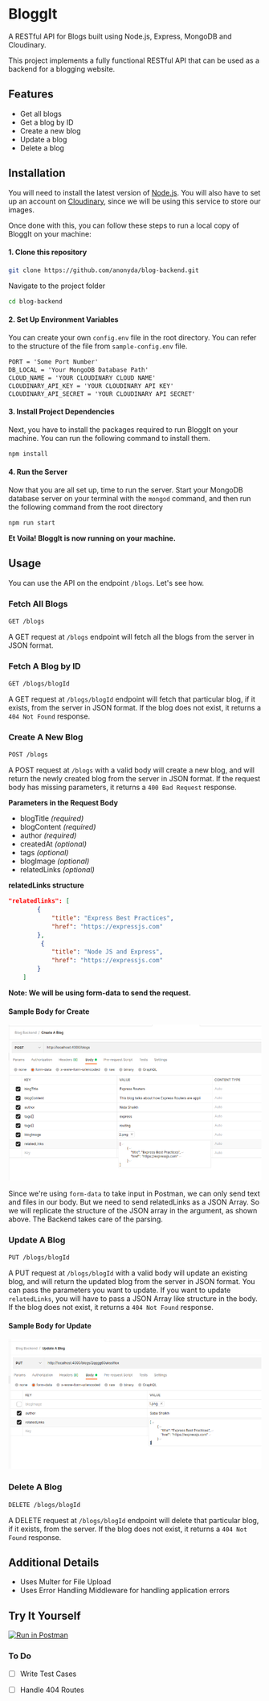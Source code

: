 # BloggIt
A RESTful API for Blogs built using Node.js, Express, MongoDB and Cloudinary.

This project implements a fully functional RESTful API that can be used as a backend for a blogging website.

## Features
* Get all blogs
* Get a blog by ID
* Create a new blog
* Update a blog
* Delete a blog

## Installation
You will need to install the latest version of [Node.js](https://nodejs.dev/download). 
You will also have to set up an account on [Cloudinary](https://cloudinary.com/), since we will be using this service to store our images.

Once done with this, you can follow these steps to run a local copy of BloggIt on your machine:

#### 1. Clone this repository
```bash
git clone https://github.com/anonyda/blog-backend.git 
```
Navigate to the project folder
```bash
cd blog-backend
```
#### 2. Set Up Environment Variables
You can create your own ```config.env``` file in the root directory. You can refer to the structure of the file from ```sample-config.env``` file.
```env
PORT = 'Some Port Number'
DB_LOCAL = 'Your MongoDB Database Path'
CLOUD_NAME = 'YOUR CLOUDINARY CLOUD NAME'
CLOUDINARY_API_KEY = 'YOUR CLOUDINARY API KEY'
CLOUDINARY_API_SECRET = 'YOUR CLOUDINARY API SECRET'
```

#### 3. Install Project Dependencies
Next, you have to install the packages required to run BloggIt on your machine. You can run the following command to install them.
```bash
npm install
```

#### 4. Run the Server
Now that you are all set up, time to run the server. Start your MongoDB database server on your terminal with the ```mongod``` command, 
and then run the following command from the root directory
```bash
npm run start
```

<b> Et Voila! BloggIt is now running on your machine. </b>

## Usage
You can use the API on the endpoint ```/blogs```. Let's see how.

### Fetch All Blogs

```bash
GET /blogs
```

A GET request at ```/blogs``` endpoint will fetch all the blogs from the server in JSON format.

### Fetch A Blog by ID

```bash
GET /blogs/blogId
```

A GET request at ```/blogs/blogId``` endpoint will fetch that particular blog, if it exists, from the server in JSON format. 
If the blog does not exist, it returns a ```404 Not Found``` response.

### Create A New Blog

```bash
POST /blogs
```

A POST request at ```/blogs``` with a valid body will create a new blog, and will return the newly created blog from the server in JSON format. 
If the request body has missing parameters, it returns a ```400 Bad Request``` response.

<b> Parameters in the Request Body</b>
* blogTitle *(required)*
* blogContent *(required)*
* author *(required)*
* createdAt *(optional)*
* tags *(optional)*
* blogImage *(optional)*
* relatedLinks *(optional)*

<b> relatedLinks structure </b>

```json
"relatedlinks": [
        {
            "title": "Express Best Practices",
            "href": "https://expressjs.com"
        },
         {
            "title": "Node JS and Express",
            "href": "https://expressjs.com"
        }
    ]
```

<b> Note: We will be using <b>form-data</b> to send the request. </b>

#### Sample Body for Create

![Sample Body For Create](https://github.com/anonyda/blog-backend/blob/master/assets/create-example.png)

Since we're using ```form-data``` to take input in Postman, we can only send text and files in our body. 
But we need to send relatedLinks as a JSON Array. So we will replicate the structure of the JSON array in the argument, as shown above. 
The Backend takes care of the parsing. 

### Update A Blog

```bash
PUT /blogs/blogId
```

A PUT request at ```/blogs/blogId``` with a valid body will update an existing blog, and will return the updated blog from the server in JSON format.
You can pass the parameters you want to update. If you want to update ```relatedLinks```, you will have to pass a JSON Array like structure in the body.
If the blog does not exist, it returns a ```404 Not Found``` response.

#### Sample Body for Update
![Sample Body for Update](https://github.com/anonyda/blog-backend/blob/master/assets/update-example.png)

### Delete A Blog

```bash
DELETE /blogs/blogId
```

A DELETE request at ```/blogs/blogId``` endpoint will delete that particular blog, if it exists, from the server. 
If the blog does not exist, it returns a ```404 Not Found``` response.

## Additional Details
* Uses Multer for File Upload
* Uses Error Handling Middleware for handling application errors

## Try It Yourself
[![Run in Postman](https://run.pstmn.io/button.svg)](https://app.getpostman.com/run-collection/13174206-43074281-ef85-4a8e-a6a4-41cbdeede670?action=collection%2Ffork&collection-url=entityId%3D13174206-43074281-ef85-4a8e-a6a4-41cbdeede670%26entityType%3Dcollection%26workspaceId%3Df3c769ec-7032-4d9f-9b5a-b5fa49b429da)

### To Do
- [ ] Write Test Cases
- [ ] Handle 404 Routes






